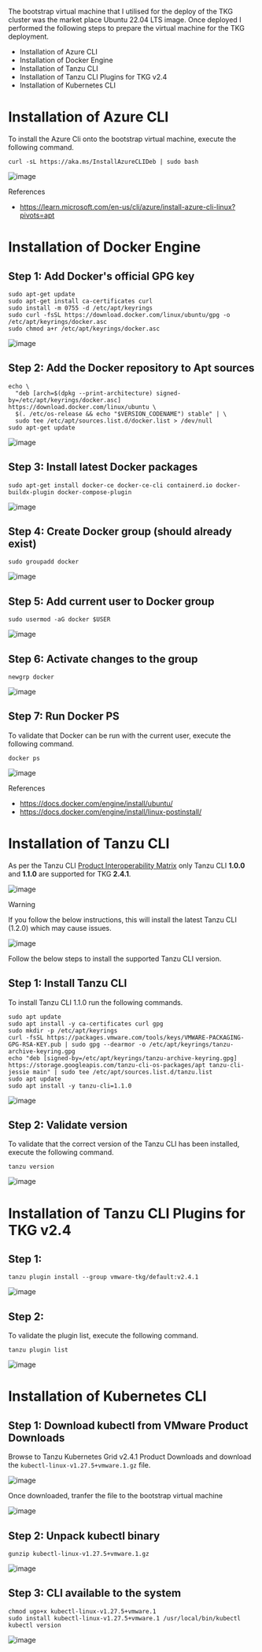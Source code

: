The bootstrap virtual machine that I utilised for the deploy of the TKG cluster was the market place Ubuntu 22.04 LTS image. Once deployed I performed the following steps to prepare the virtual machine for the TKG deployment.

- Installation of Azure CLI
- Installation of Docker Engine
- Installation of Tanzu CLI
- Installation of Tanzu CLI Plugins for TKG v2.4
- Installation of Kubernetes CLI



# Installation of Azure CLI

To install the Azure Cli onto the bootstrap virtual machine, execute the following command.

```
curl -sL https://aka.ms/InstallAzureCLIDeb | sudo bash
```

![image](img/AZCliInstall.png)


References<br>
- https://learn.microsoft.com/en-us/cli/azure/install-azure-cli-linux?pivots=apt

# Installation of Docker Engine

## Step 1: Add Docker's official GPG key
```
sudo apt-get update
sudo apt-get install ca-certificates curl
sudo install -m 0755 -d /etc/apt/keyrings
sudo curl -fsSL https://download.docker.com/linux/ubuntu/gpg -o /etc/apt/keyrings/docker.asc
sudo chmod a+r /etc/apt/keyrings/docker.asc
```
![image](img/Docker-S1.png)

## Step 2: Add the Docker repository to Apt sources
```
echo \
  "deb [arch=$(dpkg --print-architecture) signed-by=/etc/apt/keyrings/docker.asc] https://download.docker.com/linux/ubuntu \
  $(. /etc/os-release && echo "$VERSION_CODENAME") stable" | \
  sudo tee /etc/apt/sources.list.d/docker.list > /dev/null
sudo apt-get update
```
![image](img/Docker-S2.png)

## Step 3: Install latest Docker packages

```
sudo apt-get install docker-ce docker-ce-cli containerd.io docker-buildx-plugin docker-compose-plugin
```
![image](img/Docker-S3.png)

## Step 4: Create Docker group (should already exist)
```
sudo groupadd docker
```
![image](img/Docker-S4.png)

## Step 5: Add current user to Docker group
```
sudo usermod -aG docker $USER
```

![image](img/Docker-S5.png)

## Step 6: Activate changes to the group
```
newgrp docker
```
![image](img/Docker-S6.png)

## Step 7: Run Docker PS
To validate that Docker can be run with the current user, execute the following command.
```
docker ps
```
![image](img/Docker-S7.png)

References<br>
- https://docs.docker.com/engine/install/ubuntu/
- https://docs.docker.com/engine/install/linux-postinstall/

# Installation of Tanzu CLI

As per the Tanzu CLI [Product Interoperability Matrix](https://interopmatrix.vmware.com/Interoperability?col=1772,&row=0,) only Tanzu CLI **1.0.0** and **1.1.0** are supported for TKG **2.4.1**.

![image](img/TanzuCliMatrix.png)

>[!WARNING]
>If you follow the below instructions, this will install the latest Tanzu CLI (1.2.0) which may cause issues.

![image](img/TanzuCli-LatestVersion.png)

Follow the below steps to install the supported Tanzu CLI version.

## Step 1: Install Tanzu CLI
To install Tanzu CLI 1.1.0 run the following commands.

```
sudo apt update
sudo apt install -y ca-certificates curl gpg
sudo mkdir -p /etc/apt/keyrings
curl -fsSL https://packages.vmware.com/tools/keys/VMWARE-PACKAGING-GPG-RSA-KEY.pub | sudo gpg --dearmor -o /etc/apt/keyrings/tanzu-archive-keyring.gpg
echo "deb [signed-by=/etc/apt/keyrings/tanzu-archive-keyring.gpg] https://storage.googleapis.com/tanzu-cli-os-packages/apt tanzu-cli-jessie main" | sudo tee /etc/apt/sources.list.d/tanzu.list
sudo apt update
sudo apt install -y tanzu-cli=1.1.0
```
![image](img/TanzuCliInstall.png)

## Step 2: Validate version
To validate that the correct version of the Tanzu CLI has been installed, execute the following command.
```
tanzu version
```
![image](img/TanzuCliVersion.png)

# Installation of Tanzu CLI Plugins for TKG v2.4

## Step 1:
```
tanzu plugin install --group vmware-tkg/default:v2.4.1
```
![image](img/TanzuCliPlugin.png)

## Step 2:
To validate the plugin list, execute the following command.
```
tanzu plugin list
```
![image](img/TanzuPluginList.png)

# Installation of Kubernetes CLI

## Step 1: Download kubectl from VMware Product Downloads

Browse to Tanzu Kubernetes Grid v2.4.1 Product Downloads and download the `kubectl-linux-v1.27.5+vmware.1.gz` file.

![image](img/VMwareKubeCtl.png)

Once downloaded, tranfer the file to the bootstrap virtual machine

![image](img/kubectlgz.png)

## Step 2: Unpack kubectl binary

```
gunzip kubectl-linux-v1.27.5+vmware.1.gz
```
![image](img/kubectl-gunzip.png)

## Step 3: CLI available to the system

```
chmod ugo+x kubectl-linux-v1.27.5+vmware.1
sudo install kubectl-linux-v1.27.5+vmware.1 /usr/local/bin/kubectl
kubectl version
```
![image](img/kubectlinstall.png)
